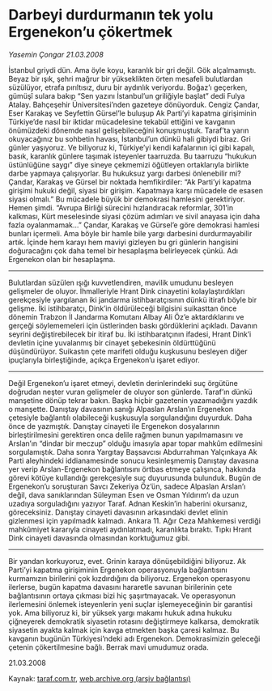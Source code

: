 # Darbeyi durdurmanın tek yolu Ergenekon’u çökertmek

*Yasemin Çongar 21.03.2008*

<div class="yazi">İstanbul griydi dün.
Ama öyle koyu, karanlık bir gri değil.
Gök alçalmamıştı.
Beyaz bir ışık, şehri mağrur bir yükseklikten örten mesafeli bulutlardan süzülüyor, etrafa pırıltısız, duru bir aydınlık veriyordu.
Boğaz’ı geçerken, gümüşî sulara bakıp “Sen yazını İstanbul’un griliğiyle başlat” dedi Fulya Atalay.
Bahçeşehir Üniversitesi’nden gazeteye dönüyorduk.
Cengiz Çandar, Eser Karakaş ve Seyfettin Gürsel’le buluşup Ak Parti’yi kapatma girişiminin Türkiye’de nasıl bir iktidar mücadelesine tekabül ettiğini ve kavganın önümüzdeki dönemde nasıl gelişebileceğini konuşmuştuk.
Taraf’ta yarın okuyacağınız bu sohbetin havası, İstanbul’un dünkü hali gibiydi biraz.
Gri günler yaşıyoruz.
Ve biliyoruz ki, Türkiye’yi kendi kafalarının içi gibi kapalı, basık, karanlık günlere taşımak isteyenler taarruzda.
Bu taarruzu “hukukun üstünlüğüne saygı” diye sineye çekmemizi öğütleyen ortaklarıyla birlikte darbe yapmaya çalışıyorlar.
Bu hukuksuz yargı darbesi önlenebilir mi?
Çandar, Karakaş ve Gürsel bir noktada hemfikirdiler:
“Ak Parti’yi kapatma girişimi hukuki değil, siyasi bir girişim. Kapatmaya karşı mücadele de esasen siyasi olmalı.”
Bu mücadele büyük bir demokrasi hamlesini gerektiriyor.
Hemen şimdi.
“Avrupa Birliği sürecini hızlandıracak reformlar, 301’in kalkması, Kürt meselesinde siyasi çözüm adımları ve sivil anayasa için daha fazla oyalanmamak...”
Çandar, Karakaş ve Gürsel’e göre demokrasi hamlesi bunları içermeli.
Ama böyle bir hamle bile yargı darbesini durdurmayabilir artık.
İçinde hem karayı hem maviyi gizleyen bu gri günlerin hangisini doğuracağını çok daha temel bir hesaplaşma belirleyecek çünkü.
Adı Ergenekon olan bir hesaplaşma.

***

Bulutlardan süzülen ışığı kuvvetlendiren, mavilik umudunu besleyen gelişmeler de oluyor.
İhmalleriyle Hrant Dink cinayetini kolaylaştırdıkları gerekçesiyle yargılanan iki jandarma istihbaratçısının dünkü itirafı böyle bir gelişme.
İki istihbaratçı, Dink’in öldürüleceği bilgisini suikasttan önce dönemin Trabzon İl Jandarma Komutanı Albay Ali Öz’e aktardıklarını ve gerçeği söylememeleri için üstlerinden baskı gördüklerini açıkladı.
Davanın seyrini değiştirebilecek bir itiraf bu.
İki istihbaratçının ifadesi, Hrant Dink’i devletin içine yuvalanmış bir cinayet şebekesinin öldürttüğünü düşündürüyor.
Suikastın çete marifeti olduğu kuşkusunu besleyen diğer ipuçlarıyla birleştiğinde, açıkça Ergenekon’u işaret ediyor.

***

Değil Ergenekon’u işaret etmeyi, devletin derinlerindeki suç örgütüne doğrudan neşter vuran gelişmeler de oluyor son günlerde.
Taraf’ın dünkü manşetine dönüp tekrar bakın.
Başka hiçbir gazetenin yazamadığını yazdık o manşette.
Danıştay davasının sanığı Alpaslan Arslan’ın Ergenekon çetesiyle bağlantılı olabileceği kuşkusuyla sorgulandığını duyurduk.
Daha önce de yazmıştık.
Danıştay cinayeti ile Ergenekon dosyalarının birleştirilmesini gerektiren onca delile rağmen bunun yapılmamasını ve Arslan’ın “dindar bir meczup” olduğu imasıyla apar topar mahkûm edilmesini sorgulamıştık.
Daha sonra Yargıtay Başsavcısı Abdurrahman Yalçınkaya Ak Parti aleyhindeki iddianamesinde sonucu kesinleşmemiş Danıştay davasına yer verip Arslan-Ergenekon bağlantısını örtbas etmeye çalışınca, hakkında görevi kötüye kullandığı gerekçesiyle suç duyurusunda bulunduk.
Bugün de Ergenekon’u soruşturan Savcı Zekeriya Öz’ün, sadece Alpaslan Arslan’ı değil, dava sanıklarından Süleyman Esen ve Osman Yıldırım’ı da uzun uzadıya sorguladığını yazıyor Taraf.
Adnan Keskin’in haberini okursanız, göreceksiniz.
Danıştay cinayeti davasının arkasındaki devlet elinin gizlenmesi için yapılmadık kalmadı.
Ankara 11. Ağır Ceza Mahkemesi verdiği mahkûmiyet kararıyla cinayeti aydınlatmadı, karanlıkta bıraktı.
Tıpkı Hrant Dink cinayeti davasında olmasından korktuğumuz gibi.

***

Bir yandan korkuyoruz, evet.
Grinin karaya dönüşebildiğini biliyoruz.
Ak Parti’yi kapatma girişiminin Ergenekon operasyonuyla bağlantısını kurmamızın birilerini çok kızdırdığını da biliyoruz.
Ergenekon operasyonu ilerlerse, bugün kapatma davasını hararetle savunan birilerinin çete bağlantısının ortaya çıkması bizi hiç şaşırtmayacak.
Ve operasyonun ilerlemesini önlemek isteyenlerin yeni suçlar işlemeyeceğinin bir garantisi yok.
Ama biliyoruz ki, bir yüksek yargı makamı hukuk adına hukuku çiğneyerek demokratik siyasetin rotasını değiştirmeye kalkarsa, demokratik siyasetin ayakta kalmak için kavga etmekten başka çaresi kalmaz.
Bu kavganın bugünün Türkiyesi’ndeki adı Ergenekon.
Demokrasimizin geleceği çetenin çökertilmesine bağlı.
Berrak mavi umudumuz orada.

21.03.2008</div>

Kaynak: [taraf.com.tr](http://www.taraf.com.tr:80/yasemin-congar/makale-darbeyi-durdurmanin-tek-yolu-ergenekonu-cokertmek.htm), [web.archive.org (arşiv bağlantısı)](http://web.archive.org/web/20100723080847/http://www.taraf.com.tr:80/yasemin-congar/makale-darbeyi-durdurmanin-tek-yolu-ergenekonu-cokertmek.htm)
